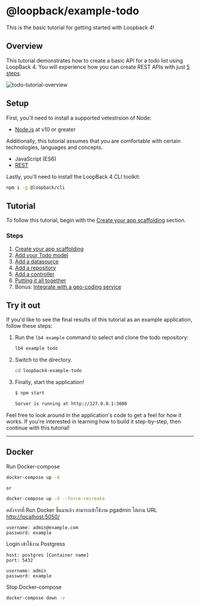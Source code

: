 # @loopback/example-todo

This is the basic tutorial for getting started with Loopback 4!

## Overview

This tutorial demonstrates how to create a basic API for a todo list using
LoopBack 4. You will experience how you can create REST APIs with just
[5 steps](#steps).

![todo-tutorial-overview](https://loopback.io/pages/en/lb4/imgs/todo-overview.png)

## Setup

First, you'll need to install a supported vetestrsion of Node:

- [Node.js](https://nodejs.org/en/) at v10 or greater

Additionally, this tutorial assumes that you are comfortable with certain
technologies, languages and concepts.

- JavaScript (ES6)
- [REST](http://www.restapitutorial.com/lessons/whatisrest.html)

Lastly, you'll need to install the LoopBack 4 CLI toolkit:

```sh
npm i -g @loopback/cli
```

## Tutorial

To follow this tutorial, begin with the
[Create your app scaffolding](http://loopback.io/doc/en/lb4/todo-tutorial-scaffolding.html)
section.

### Steps

1. [Create your app scaffolding](http://loopback.io/doc/en/lb4/todo-tutorial-scaffolding.html)
2. [Add your Todo model](http://loopback.io/doc/en/lb4/todo-tutorial-model.html)
3. [Add a datasource](http://loopback.io/doc/en/lb4/todo-tutorial-datasource.html)
4. [Add a repository](http://loopback.io/doc/en/lb4/todo-tutorial-repository.html)
5. [Add a controller](http://loopback.io/doc/en/lb4/todo-tutorial-controller.html)
6. [Putting it all together](http://loopback.io/doc/en/lb4/todo-tutorial-putting-it-together.html)
7. Bonus:
    [Integrate with a geo-coding service](http://loopback.io/doc/en/lb4/todo-tutorial-geocoding-service.html)

## Try it out

If you'd like to see the final results of this tutorial as an example
application, follow these steps:

1. Run the `lb4 example` command to select and clone the todo repository:

    ```sh
    lb4 example todo
    ```

2. Switch to the directory.

    ```sh
    cd loopback4-example-todo
    ```

3. Finally, start the application!

    ```sh
    $ npm start

    Server is running at http://127.0.0.1:3000
    ```

Feel free to look around in the application's code to get a feel for how it
works. If you're interested in learning how to build it step-by-step, then
continue with this tutorial!

---

## Docker

Run Docker-compose

```bash
docker-compose up -d

or

docker-compose up -d --force-recreate
```

หลังจากที่ Run Docker ขึ้นมาแล้ว สามารถเข้าใช้งาน pgadmin ได้ผ่าน URL <http://localhost:5050/>

```text
username: admin@example.com
password: example
```

Login เข้าใช้งาน Postgress

```text
host: postgres [Container name]
port: 5432

username: admin
password: example
```

Stop Docker-compose

```bash
docker-compose down -v
```
